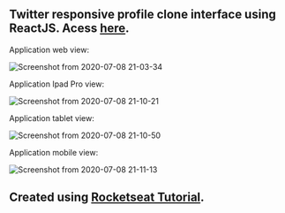 ## Twitter responsive profile clone interface using ReactJS. Acess [here](https://silly-sinoussi-9c8ea2.netlify.app/).

Application web view:

![Screenshot from 2020-07-08 21-03-34](https://user-images.githubusercontent.com/50718745/86983163-7b217480-c161-11ea-8106-505eae7658f1.png)

Application Ipad Pro view:

![Screenshot from 2020-07-08 21-10-21](https://user-images.githubusercontent.com/50718745/86983240-c20f6a00-c161-11ea-8865-d9756723f0a3.png)

Application tablet view:

![Screenshot from 2020-07-08 21-10-50](https://user-images.githubusercontent.com/50718745/86983261-d3587680-c161-11ea-933b-7dfdb71a2556.png)

Application mobile view:

![Screenshot from 2020-07-08 21-11-13](https://user-images.githubusercontent.com/50718745/86983349-0ac72300-c162-11ea-927c-6c6d7811dbf0.png)

## Created using [Rocketseat Tutorial](https://www.youtube.com/watch?v=K-8z_4xvT3o). 
